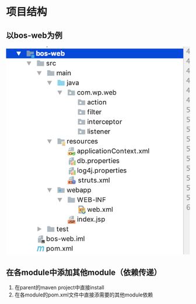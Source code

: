# 项目结构

## 以bos-web为例

![](../../../.gitbook/assets/image%20%28207%29.png)

## 在各module中添加其他module（依赖传递）

1. 在parent的maven project中直接install
2. 在各module的pom.xml文件中直接添需要的其他module依赖

